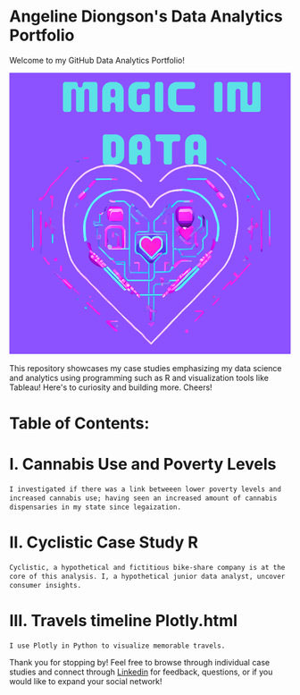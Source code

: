 # Angeline Diongson's Data Analytics Portfolio 

Welcome to my GitHub Data Analytics Portfolio! 

![Angy's Portfolio](adiongson-portfolio)


This repository showcases my case studies emphasizing my data science and analytics using programming such as R and visualization tools like Tableau! Here's to curiosity and building more. Cheers!


# Table of Contents:

# I. Cannabis Use and Poverty Levels
 
    I investigated if there was a link betweeen lower poverty levels and increased cannabis use; having seen an increased amount of cannabis dispensaries in my state since legaization.
 
# II. Cyclistic Case Study R
 
    Cyclistic, a hypothetical and fictitious bike-share company is at the core of this analysis. I, a hypothetical junior data analyst, uncover consumer insights.

# III. Travels timeline Plotly.html




    I use Plotly in Python to visualize memorable travels.

Thank you for stopping by! Feel free to browse through individual case studies and connect through  [Linkedin](https://www.linkedin.com/in/angeline-diongson-6190821a6/) for feedback, questions, or if you would like to expand your social network!
